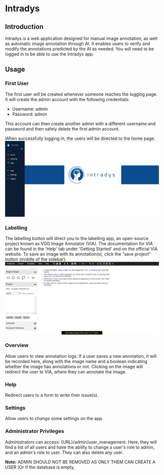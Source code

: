 # Intradys

## Introduction

Intradys is a web application designed for manual image annotation, as well as automatic image annotation through AI. It enables users to verify and modify the annotations predicted by the AI as needed. You will need to be logged in to be able to use the Intradys app.

## Usage

### First User

The first user will be created whenever someone reaches the logging page. It will create the admin account with the following credentials:
- Username: admin
- Password: admin

This account can then create another admin with a different username and password and then safely delete the first admin account.

When successfully logging in, the users will be directed to the home page.
![Neuravisionix Homepage](https://github.com/Artemis-IA/Neuravisionix-Pioneers/blob/fred/docs/homepage.png)


### Labelling

The labelling button will direct you to the labelling app, an open-source project known as VGG Image Annotator (VIA). The documentation for VIA can be found in the 'Help' tab under 'Getting Started' and on the official VIA website. To save an image with its annotation(s), click the “save project” button (middle of the sidebar).
![Neuravisionix VIA](https://github.com/Artemis-IA/Neuravisionix-Pioneers/blob/fred/docs/via.jpg)


### Overview

Allow users to view annotation logs: If a user saves a new annotation, it will be recorded here, along with the image name and a boolean indicating whether the image has annotations or not. Clicking on the image will redirect the user to VIA, where they can annotate the image.

### Help

Redirect users to a form to write their issue(s).

### Settings

Allow users to change some settings on the app.

### Administrator Privileges

Administrators can access: {URL}/admin/user_management. Here, they will find a list of all users and have the ability to change a user's role to admin, and an admin's role to user. They can also delete any user.

**Note:** ADMIN SHOULD NOT BE REMOVED AS ONLY THEM CAN CREATE A USER (Or if the database is empty,
